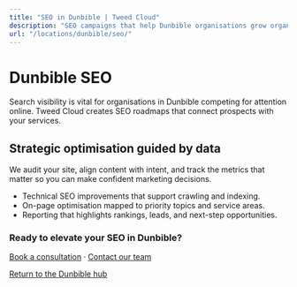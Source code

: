 ```yaml
---
title: "SEO in Dunbible | Tweed Cloud"
description: "SEO campaigns that help Dunbible organisations grow organic visibility."
url: "/locations/dunbible/seo/"
---
```


# Dunbible SEO

Search visibility is vital for organisations in Dunbible competing for attention online. Tweed Cloud creates SEO roadmaps that connect prospects with your services.

## Strategic optimisation guided by data

We audit your site, align content with intent, and track the metrics that matter so you can make confident marketing decisions.

- Technical SEO improvements that support crawling and indexing.
- On-page optimisation mapped to priority topics and service areas.
- Reporting that highlights rankings, leads, and next-step opportunities.

### Ready to elevate your SEO in Dunbible?

[Book a consultation](/consultation/) · [Contact our team](/contact/)

[Return to the Dunbible hub](/locations/dunbible/)
